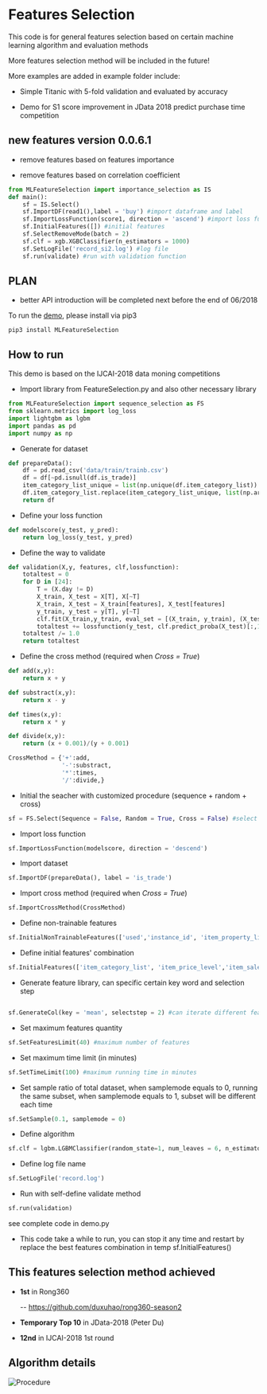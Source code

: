 # Features Selection
This code is for general features selection based on certain machine learning algorithm and evaluation methods

More features selection method will be included in the future!

More examples are added in example folder include:

- Simple Titanic with 5-fold validation and evaluated by accuracy

- Demo for S1 score improvement in JData 2018 predict purchase time competition

## new features version 0.0.6.1

- remove features based on features importance

- remove features based on correlation coefficient

```python
from MLFeatureSelection import importance_selection as IS
def main():
    sf = IS.Select() 
    sf.ImportDF(read1(),label = 'buy') #import dataframe and label
    sf.ImportLossFunction(score1, direction = 'ascend') #import loss function and optimize direction
    sf.InitialFeatures([]) #initial features
    sf.SelectRemoveMode(batch = 2)
    sf.clf = xgb.XGBClassifier(n_estimators = 1000)
    sf.SetLogFile('record_si2.log') #log file
    sf.run(validate) #run with validation function
```

## PLAN

- better API introduction will be completed next before the end of 06/2018

To run the [demo](https://github.com/duxuhao/Feature-Selection/tree/master/example), please install via pip3

```
pip3 install MLFeatureSelection
```

## How to run

This demo is based on the IJCAI-2018 data moning competitions

- Import library from FeatureSelection.py and also other necessary library

```python
from MLFeatureSelection import sequence_selection as FS 
from sklearn.metrics import log_loss
import lightgbm as lgbm
import pandas as pd
import numpy as np
```

- Generate for dataset

```python
def prepareData():
    df = pd.read_csv('data/train/trainb.csv')
    df = df[~pd.isnull(df.is_trade)]
    item_category_list_unique = list(np.unique(df.item_category_list))
    df.item_category_list.replace(item_category_list_unique, list(np.arange(len(item_category_list_unique))), inplace=True)
    return df
```

- Define your loss function

```python
def modelscore(y_test, y_pred):
    return log_loss(y_test, y_pred)
```

- Define the way to validate

```python
def validation(X,y, features, clf,lossfunction):
    totaltest = 0
    for D in [24]:
        T = (X.day != D)
        X_train, X_test = X[T], X[~T]
        X_train, X_test = X_train[features], X_test[features]
        y_train, y_test = y[T], y[~T]
        clf.fit(X_train,y_train, eval_set = [(X_train, y_train), (X_test, y_test)], eval_metric='logloss', verbose=False,early_stopping_rounds=200) #the train method must match your selected algorithm
        totaltest += lossfunction(y_test, clf.predict_proba(X_test)[:,1])
    totaltest /= 1.0
    return totaltest
```

- Define the cross method (required when *Cross = True*)

```python
def add(x,y):
    return x + y

def substract(x,y):
    return x - y

def times(x,y):
    return x * y

def divide(x,y):
    return (x + 0.001)/(y + 0.001)

CrossMethod = {'+':add,
               '-':substract,
               '*':times,
               '/':divide,}
```

- Initial the seacher with customized procedure (sequence + random + cross)

```python
sf = FS.Select(Sequence = False, Random = True, Cross = False) #select the way you want to process searching
```

- Import loss function

```python
sf.ImportLossFunction(modelscore, direction = 'descend')
```

- Import dataset

```python
sf.ImportDF(prepareData(), label = 'is_trade')
```

- Import cross method (required when *Cross = True*)

```python
sf.ImportCrossMethod(CrossMethod)
```

- Define non-trainable features

```python
sf.InitialNonTrainableFeatures(['used','instance_id', 'item_property_list', 'context_id', 'context_timestamp', 'predict_category_property', 'is_trade'])
```

- Define initial features' combination

```python
sf.InitialFeatures(['item_category_list', 'item_price_level','item_sales_level','item_collected_level', 'item_pv_level'])
```

- Generate feature library, can specific certain key word and selection step

```python

sf.GenerateCol(key = 'mean', selectstep = 2) #can iterate different features set
```

- Set maximum features quantity

```python
sf.SetFeaturesLimit(40) #maximum number of features
```

- Set maximum time limit (in minutes)

```python
sf.SetTimeLimit(100) #maximum running time in minutes
```

- Set sample ratio of total dataset, when samplemode equals to 0, running the same subset, when samplemode equals to 1, subset will be different each time

```python
sf.SetSample(0.1, samplemode = 0)
```

- Define algorithm

```python
sf.clf = lgbm.LGBMClassifier(random_state=1, num_leaves = 6, n_estimators=5000, max_depth=3, learning_rate = 0.05, n_jobs=8)
```

- Define log file name

```python
sf.SetLogFile('record.log')
```

- Run with self-define validate method

```python
sf.run(validation)
```

see complete code in demo.py

- This code take a while to run, you can stop it any time and restart by replace the best features combination in temp sf.InitialFeatures()

## This features selection method achieved

- **1st** in Rong360

   -- https://github.com/duxuhao/rong360-season2
   
- **Temporary Top 10** in JData-2018 (Peter Du)

- **12nd** in IJCAI-2018 1st round

## Algorithm details

![Procedure](https://github.com/duxuhao/Feature-Selection/blob/master/Procedure0.png)
